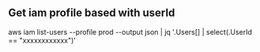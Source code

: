 ## Get iam profile based with userId
aws iam list-users --profile prod --output json | jq '.Users[] | select(.UserId == "xxxxxxxxxxxx")'
